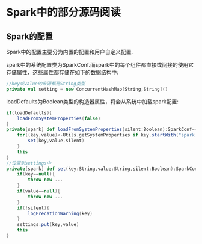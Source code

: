 # Spark中的部分源码阅读

## Spark的配置

Spark中的配置主要分为内置的配置和用户自定义配置.<br>

spark中的系统配置类为SparkConf.而spark中的每个组件都直接或间接的使用它存储属性，这些属性都存储在如下的数据结构中:

```scala
//key或value的来源都是String类型
private val setting = new ConcurrentHashMap[String,String]()
```

loadDefaults为Boolean类型的构造器属性，将会从系统中加载spark配置:

```scala
if(loadDefaults){
    loadFromSystemProperties(false)
}
private[spark] def loadFromSystemProperties(silent:Boolean):SparkConf={
    for((key,value)<-Utils.getSystemProperties if key.startWith("spark.")){		//获取spark.字符串为前缀的key和value，并调用set方法
        set(key,value,silent)
    }
    this
}
//设置到settings中
private[spark] def set(key:String,value:String,silent:Boolean):SparkConf{
    if(key==null){
        throw new ...
    }
    if(value==null){
        throw new ...
    }
    if(!silent){
        logPrecationWarning(key)
    }
    settings.put(key,value)
    this
}
```

